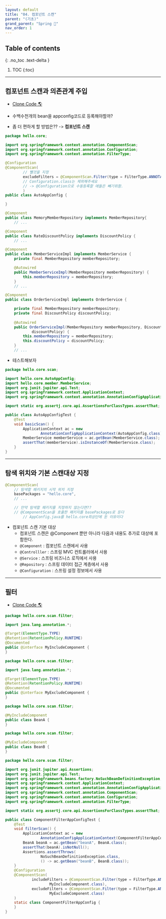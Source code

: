 ```yaml
---
layout: default
title: "04. 컴포넌트 스캔"
parent: "(기초)"
grand_parent: "Spring 🐍"
nav_order: 1
---
```


## Table of contents
{: .no_toc .text-delta }

1. TOC
{:toc}

---

## 컴포넌트 스캔과 의존관계 주입

* [Clone Code 🌎](https://github.com/EasyCoding-7/spring_basic/tree/16)

* 수백수천개의 bean을 appconfig코드로 등록해야할까?
* 좀 더 편하게 할 방법은?? -> **컴포넌트 스캔**

```java
package hello.core;

import org.springframework.context.annotation.ComponentScan;
import org.springframework.context.annotation.Configuration;
import org.springframework.context.annotation.FilterType;

@Configuration
@ComponentScan(
        // 뺄것을 지정
        excludeFilters = @ComponentScan.Filter(type = FilterType.ANNOTATION, classes = Configuration.class)
        // Configuration.class는 제외해주세요
        // -> @Configuration으로 수동등록할 애들은 빼기위함.
        )
public class AutoAppConfig {

}
```

```java
@Component
public class MemoryMemberRepository implements MemberRepository{
    // ...
```

```java
@Component
public class RateDiscountPolicy implements DiscountPolicy {
    // ...
```

```java
@Component
public class MemberServiceImpl implements MemberService {
    private final MemberRepository memberRepository;

    @Autowired
    public MemberServiceImpl(MemberRepository memberRepository) {
        this.memberRepository = memberRepository;
    }
    // ...
```

```java
@Component
public class OrderServiceImpl implements OrderService {

    private final MemberRepository memberRepository;
    private final DiscountPolicy discountPolicy;
    
    @Autowired
    public OrderServiceImpl(MemberRepository memberRepository, DiscountPolicy
            discountPolicy) {
        this.memberRepository = memberRepository;
        this.discountPolicy = discountPolicy;
    }
    // ...
```

* 테스트해보자

```java
package hello.core.scan;

import hello.core.AutoAppConfig;
import hello.core.member.MemberService;
import org.junit.jupiter.api.Test;
import org.springframework.context.ApplicationContext;
import org.springframework.context.annotation.AnnotationConfigApplicationContext;

import static org.assertj.core.api.AssertionsForClassTypes.assertThat;

public class AutoAppConfigTest {
    @Test
    void basicScan() {
        ApplicationContext ac = new
                AnnotationConfigApplicationContext(AutoAppConfig.class);
        MemberService memberService = ac.getBean(MemberService.class);
        assertThat(memberService).isInstanceOf(MemberService.class);
    }
}
```

---

## 탐색 위치와 기본 스캔대상 지정

```java
@ComponentScan(
    // 탐색할 패키지의 시작 위치 지정
    basePackages = "hello.core",
    // ...

    // 만약 탐색할 패키지를 지정하지 않는다면??
    // @ComponentScan을 호출한 패키지를 basePackages로 둔다
        // AppConfig.java를 hello.core최상단에 둔 이유이다
```

* 컴포넌트 스캔 기본 대상
    * 컴포넌트 스캔은 @Component 뿐만 아니라 다음과 내용도 추가로 대상에 포함한다.
    * `@Component` : 컴포넌트 스캔에서 사용
    * `@Controlller` : 스프링 MVC 컨트롤러에서 사용
    * `@Service` : 스프링 비즈니스 로직에서 사용
    * `@Repository` : 스프링 데이터 접근 계층에서 사용
    * `@Configuration` : 스프링 설정 정보에서 사용

---

## 필터

* [Clone Code 🌎](https://github.com/EasyCoding-7/spring_basic/tree/17)

```java
package hello.core.scan.filter;

import java.lang.annotation.*;

@Target(ElementType.TYPE)
@Retention(RetentionPolicy.RUNTIME)
@Documented
public @interface MyIncludeComponent {
}
```

```java
package hello.core.scan.filter;

import java.lang.annotation.*;

@Target(ElementType.TYPE)
@Retention(RetentionPolicy.RUNTIME)
@Documented
public @interface MyExcludeComponent {
}
```

```java
package hello.core.scan.filter;

@MyIncludeComponent
public class BeanA {
}
```

```java
package hello.core.scan.filter;

@MyExcludeComponent
public class BeanB {
}
```

```java
package hello.core.scan.filter;

import org.junit.jupiter.api.Assertions;
import org.junit.jupiter.api.Test;
import org.springframework.beans.factory.NoSuchBeanDefinitionException;
import org.springframework.context.ApplicationContext;
import org.springframework.context.annotation.AnnotationConfigApplicationContext;
import org.springframework.context.annotation.ComponentScan;
import org.springframework.context.annotation.Configuration;
import org.springframework.context.annotation.FilterType;

import static org.assertj.core.api.AssertionsForClassTypes.assertThat;

public class ComponentFilterAppConfigTest {
    @Test
    void filterScan() {
        ApplicationContext ac = new
                AnnotationConfigApplicationContext(ComponentFilterAppConfig.class);
        BeanA beanA = ac.getBean("beanA", BeanA.class);
        assertThat(beanA).isNotNull();
        Assertions.assertThrows(
                NoSuchBeanDefinitionException.class,
                () -> ac.getBean("beanB", BeanB.class));
    }
    @Configuration
    @ComponentScan(
            includeFilters = @ComponentScan.Filter(type = FilterType.ANNOTATION, classes =
                    MyIncludeComponent.class),
            excludeFilters = @ComponentScan.Filter(type = FilterType.ANNOTATION, classes =
                    MyExcludeComponent.class)
    )
    static class ComponentFilterAppConfig {
    }
}
```

